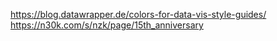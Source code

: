 https://blog.datawrapper.de/colors-for-data-vis-style-guides/
https://n30k.com/s/nzk/page/15th_anniversary
